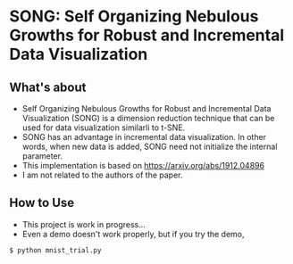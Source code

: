 # SONG: Self Organizing Nebulous Growths for Robust and Incremental Data Visualization

## What's about
- Self Organizing Nebulous Growths for Robust and Incremental Data Visualization (SONG) is a dimension reduction technique that can be used for data visualization similarli to t-SNE.
- SONG has an advantage in incremental data visualization. In other words, when new data is added, SONG need not initialize the internal parameter.
- This implementation is based on https://arxiv.org/abs/1912.04896 
- I am not related to the authors of the paper.

## How to Use
- This project is work in progress...
- Even a demo doesn't work properly, but if you try the demo,
```
$ python mnist_trial.py
```
